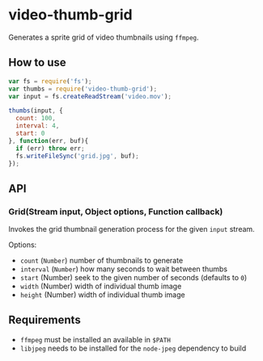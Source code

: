 
# video-thumb-grid

Generates a sprite grid of video thumbnails using `ffmpeg`.

## How to use

```js
var fs = require('fs');
var thumbs = require('video-thumb-grid');
var input = fs.createReadStream('video.mov');

thumbs(input, {
  count: 100,
  interval: 4,
  start: 0
}, function(err, buf){
  if (err) throw err;
  fs.writeFileSync('grid.jpg', buf);
});
```

## API

### Grid(Stream input, Object options, Function callback)

Invokes the grid thumbnail generation process for the given
`input` stream.

Options:

- `count` (`Number`) number of thumbnails to generate
- `interval` (`Number`) how many seconds to wait between thumbs
- `start` (Number) seek to the given number of seconds (defaults to `0`)
- `width` (Number) width of individual thumb image
- `height` (Number) width of individual thumb image

## Requirements

- `ffmpeg` must be installed an available in `$PATH`
- `libjpeg` needs to be installed for the `node-jpeg` dependency to build
